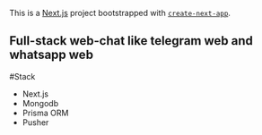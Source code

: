 This is a [Next.js](https://nextjs.org/) project bootstrapped with [`create-next-app`](https://github.com/vercel/next.js/tree/canary/packages/create-next-app).

## Full-stack web-chat like telegram web and whatsapp web
#Stack
- Next.js
- Mongodb
- Prisma ORM
- Pusher
